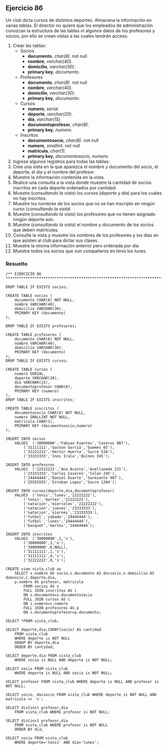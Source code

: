 ## Ejercicio 86

Un club dicta cursos de distintos deportes. Almacena la información en varias tablas.
El director no quiere que los empleados de administración conozcan la estructura de las tablas ni algunos datos de los profesores y socios, por ello se crean vistas a las cuales tendrán acceso.

1. Crear las tablas:
	* Socios
		* **documento**, *char(8)*. not null
		* **nombre**, *varchar(40)*.
		* **domicilio**, *varchar(30)*.
		* **primary key**, *documento*.
	* Profesores
		* **documento**, *char(8)*. not null
		* **nombre**, *varchar(40)*.
		* **domicilio**, *varchar(30)*.
		* **primary key**, *documento*.
	* Cursos
		* **numero**, *serial*.
		* **deporte**, *varchar(20)*.
		* **dia**, *varchar(15)*.
		* **documentoprofesor**, *char(8)*.
		* **primary key**, *numero*.
	* Inscritos
		* **documentosocio**, *char(8)*. not null
		* **numero**, *smallint*. not null
		* **matricula**, *char(1)*.
		* **primary key**, *documentosocio, numero*.
2. Ingrese algunos registros para todas las tablas:
3. Cree una vista en la que aparezca el nombre y documento del socio, el deporte, el día y el nombre del profesor.
4. Muestre la información contenida en la vista.
5. Realice una consulta a la vista donde muestre la cantidad de socios inscritos en cada deporte ordenados por cantidad.
6. Muestre (*consultando la vista*) los cursos (*deporte y día*) para los cuales no hay inscritos.
7. Muestre los nombres de los socios que no se han inscripto en ningún curso (*consultando la vista*)
8. Muestre (*consultando la vista*) los profesores que no tienen asignado ningún deporte aún.
9. Muestre (*consultando la vista*) el nombre y documento de los socios que deben matrículas.
10. Consulte la vista y muestre los nombres de los profesores y los días en que asisten al club para 
dictar sus clases.
11. Muestre la misma información anterior pero ordenada por día.
12. Muestre todos los socios que son compañeros en tenis los lunes.


### Resuelto	
``` 			
/** EJERCICIO 86
******************************************************************************/

DROP TABLE IF EXISTS socios;

CREATE TABLE socios (
	documento CHAR(8) NOT NULL,
	nombre VARCHAR(40),
	domicilio VARCHAR(30),
	PRIMARY KEY (documento)
);

DROP TABLE IF EXISTS profesores;

CREATE TABLE profesores (
	documento CHAR(8) NOT NULL,
	nombre VARCHAR(40),
	domicilio VARCHAR(30),
	PRIMARY KEY (documento)
);
DROP TABLE IF EXISTS cursos;

CREATE TABLE cursos (
	numero SERIAL,
	deporte VARCHAR(20),
	dia VARCHAR(15),
	documentoprofesor CHAR(8),
	PRIMARY KEY (numero)
);
DROP TABLE IF EXISTS inscritos;

CREATE TABLE inscritos (
	documentosocio CHAR(8) NOT NULL,
	numero SMALLINT NOT NULL,
	matricula CHAR(1),
	PRIMARY KEY (documentosocio,numero)
);

INSERT INTO socios 
	VALUES	('30000000','Fabian Fuentes','Caseros 987'),
		('31111111','Gaston Garcia','Guemes 65'),
		('32222222','Hector Huerta','Sucre 534'),
		('33333333','Ines Irala','Bulnes 345');
		
INSERT INTO profesores 
	VALUES	('22222222','Ana Acosta','Avellaneda 231'),
		('23333333','Carlos Caseres','Colon 245'),
		('24444444','Daniel Duarte','Sarmiento 987'),
		('25555555','Esteban Lopez','Sucre 1204');
		
INSERT INTO cursos(deporte,dia,documentoprofesor) 
	VALUES	('tenis','lunes','22222222'),
		('tenis','martes','22222222'),
		('natacion','miercoles','22222222'),
		('natacion','jueves','23333333'),
		('natacion','viernes','23333333'),
		('futbol','sabado','24444444'),
		('futbol','lunes','24444444'),
		('basquet','martes','24444444');
		
INSERT INTO inscritos 
	VALUES	('30000000',1,'s'),
		('30000000',3,'n'),
		('30000000',6,NULL),
		('31111111',1,'s'),
		('31111111',4,'s'),
		('32222222',8,'s');
		
CREATE view vista_club as
	SELECT s.nombre AS socio,s.documento AS docsocio,s.domicilio AS domsocio,c.deporte,dia,
	p.nombre AS profesor, matricula
		FROM socios AS s
		FULL JOIN inscritos AS i
		ON s.documento=i.documentosocio
		FULL JOIN cursos AS c
		ON i.numero=c.numero
		FULL JOIN profesores AS p
		ON c.documentoprofesor=p.documento;
		
SELECT *FROM vista_club;

SELECT deporte,dia,COUNT(socio) AS cantidad
	FROM vista_club
	WHERE deporte is NOT NULL
	GROUP BY deporte,dia
	ORDER BY cantidad;
	
SELECT deporte,dia FROM vista_club
	WHERE socio is NULL AND deporte is NOT NULL;
	
SELECT socio FROM vista_club
	WHERE deporte is NULL AND socio is NOT NULL;
	
SELECT profesor FROM vista_club WHERE deporte is NULL AND profesor is NOT NULL;

SELECT socio, docsocio FROM vista_club WHERE deporte is NOT NULL AND matricula <> 's';

SELECT distinct profesor,dia
	FROM vista_club WHERE profesor is NOT NULL;

SELECT distinct profesor,dia
	FROM vista_club WHERE profesor is NOT NULL
	ORDER BY dia;

SELECT socio FROM vista_club
	WHERE deporte='tenis' AND dia='lunes';


``` 			
